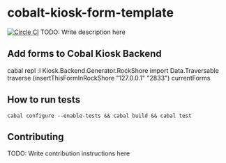 # cobalt-kiosk-form-template 
[![Circle CI](https://circleci.com/gh/plow-technologies/cobalt-kiosk-form-template.svg?style=svg)](https://circleci.com/gh/plow-technologies/cobalt-kiosk-form-template)
TODO: Write description here

## Add forms to Cobal Kiosk Backend

cabal repl
:l Kiosk.Backend.Generator.RockShore
import Data.Traversable
traverse (insertThisFormInRockShore "127.0.0.1" "2833") currentForms


## How to run tests

```
cabal configure --enable-tests && cabal build && cabal test
```

## Contributing

TODO: Write contribution instructions here

